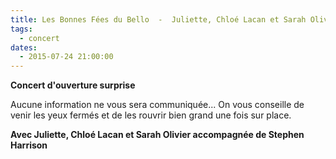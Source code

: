 ```yaml
---
title: Les Bonnes Fées du Bello  -  Juliette, Chloé Lacan et Sarah Olivier
tags: 
  - concert
dates:
  - 2015-07-24 21:00:00
---
```


**Concert d'ouverture surprise**

Aucune information ne vous sera communiquée... On vous conseille de venir les yeux fermés et de les rouvrir bien grand une fois sur place.

**Avec Juliette, Chloé Lacan et Sarah Olivier accompagnée de Stephen Harrison**
